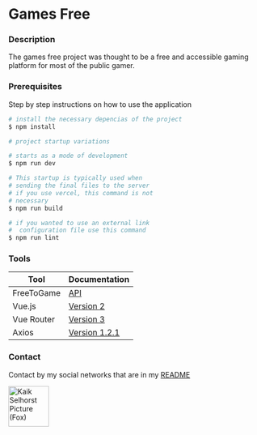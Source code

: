# Games Free

### Description

The games free project was thought to be a free and accessible gaming platform for most of the public gamer.

### Prerequisites

Step by step instructions on how to use the application

```bash
# install the necessary depencias of the project
$ npm install

# project startup variations

# starts as a mode of development
$ npm run dev

# This startup is typically used when
# sending the final files to the server
# if you use vercel, this command is not
# necessary
$ npm run build

# if you wanted to use an external link
#  configuration file use this command
$ npm run lint

```

### Tools

| Tool       | Documentation                                      |
| ---------- | -------------------------------------------------- |
| FreeToGame | [API](https://www.freetogame.com/api-doc)          |
| Vue.js     | [Version 2](https://v2.vuejs.org/)                 |
| Vue Router | [Version 3](https://v3.router.vuejs.org/)          |
| Axios      | [Version 1.2.1](https://axios-http.com/docs/intro) |

### Contact

Contact by my social networks that are in my [README](https://github.com/KaikSelhorst)

<a href='https://github.com/KaikSelhorst' target='_blank'>
  <img src='https://avatars.githubusercontent.com/u/82120356?v=4'  width=80 alt='Kaik Selhorst Picture (Fox)' title='Kaik Selhorst'/>
</a>
